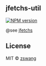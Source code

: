 jfetchs-util
-----------

[![NPM version][npm-image]][npm-url]

@see [jfetchs](https://github.com/zswang/jfetchs)

## License

MIT © [zswang](http://weibo.com/zswang)

[npm-url]: https://npmjs.org/package/jfetchs-util
[npm-image]: https://badge.fury.io/js/jfetchs-util.svg